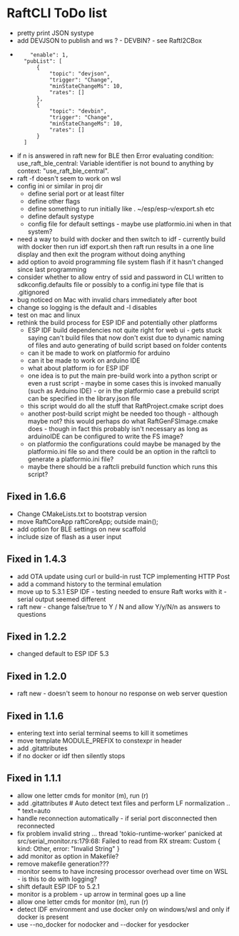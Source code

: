 # RaftCLI ToDo list

- pretty print JSON systype
- add DEVJSON to publish and ws ? - DEVBIN? - see RaftI2CBox
-         "enable": 1,
        "pubList": [
            {            
                "topic": "devjson",
                "trigger": "Change",          
                "minStateChangeMs": 10,
                "rates": []
            },
            {
                "topic": "devbin",
                "trigger": "Change",
                "minStateChangeMs": 10,
                "rates": []
            }
        ]
- if n is answered in raft new for BLE then Error evaluating condition: use_raft_ble_central: Variable identifier is not bound to anything by context: "use_raft_ble_central".
- raft -f doesn't seem to work on wsl
- config ini or similar in proj dir
  - define serial port or at least filter
  - define other flags
  - define something to run initially like . ~/esp/esp-v/export.sh etc
  - define default systype
  - config file for default settings - maybe use platformio.ini when in that system?
- need a way to build with docker and then switch to idf - currently build with docker then run idf export.sh then raft run results in a one line display and then exit the program without doing anything
- add option to avoid programming file system flash if it hasn't changed since last programming
- consider whether to allow entry of ssid and password in CLI written to sdkconfig.defaults file or possibly to a config.ini type file that is .gitignored
- bug noticed on Mac with invalid chars immediately after boot
- change so logging is the default and -l disables
- test on mac and linux
- rethink the build process for ESP IDF and potentially other platforms
  - ESP IDF build dependencies not quite right for web ui - gets stuck saying can't build files that now don't exist due to dynamic naming of files and auto generating of build script based on folder contents
  - can it be made to work on platformio for arduino
  - can it be made to work on arduino IDE
  - what about platform io for ESP IDF
  - one idea is to put the main pre-build work into a python script or even a rust script - maybe in some cases this is invoked manually (such as Arduino IDE) - or in the platformio case a prebuild script can be specified in the library.json file
  - this script would do all the stuff that RaftProject.cmake script does
  - another post-build script might be needed too though - although maybe not? this would perhaps do what RaftGenFSImage.cmake does - though in fact this probably isn't necessary as long as arduinoIDE can be configured to write the FS image?
  - on platformio the configurations could maybe be managed by the platformio.ini file so and there could be an option in the raftcli to generate a platformio.ini file?
  - maybe there should be a raftcli prebuild function which runs this script?

## Fixed in 1.6.6
- Change CMakeLists.txt to bootstrap version
- move RaftCoreApp raftCoreApp; outside main();
- add option for BLE settings on new scaffold
- include size of flash as a user input


## Fixed in 1.4.3
- add OTA update using curl or build-in rust TCP implementing HTTP Post
- add a command history to the terminal emulation
- move up to 5.3.1 ESP IDF - testing needed to ensure Raft works with it - serial output seemed different
- raft new - change false/true to Y / N and allow Y/y/N/n as answers to questions

## Fixed in 1.2.2
- changed default to ESP IDF 5.3

## Fixed in 1.2.0
- raft new - doesn't seem to honour no response on web server question

## Fixed in 1.1.6
- entering text into serial terminal seems to kill it sometimes
- move template MODULE_PREFIX to constexpr in header
- add .gitattributes
- if no docker or idf then silently stops

## Fixed in 1.1.1
- allow one letter cmds for monitor (m), run (r)
- add .gitattributes # Auto detect text files and perform LF normalization .. * text=auto
- handle reconnection automatically - if serial port disconnected then reconnected
- fix problem invalid string ... thread 'tokio-runtime-worker' panicked at src/serial_monitor.rs:179:68: Failed to read from RX stream: Custom { kind: Other, error: "Invalid String" }
- add monitor as option in Makefile?
- remove makefile generation???
- monitor seems to have incresing processor overhead over time on WSL - is this to do with logging?
- shift default ESP IDF to 5.2.1
- monitor is a problem - up arrow in terminal goes up a line
- allow one letter cmds for monitor (m), run (r)
- detect IDF environment and use docker only on windows/wsl and only if docker is present
- use --no_docker for nodocker and --docker for yesdocker
